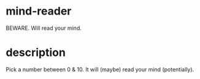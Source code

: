 # mind-reader

 BEWARE. Will read your mind. 


# description

Pick a number between 0 & 10. It will (maybe) read your mind (potentially). 
